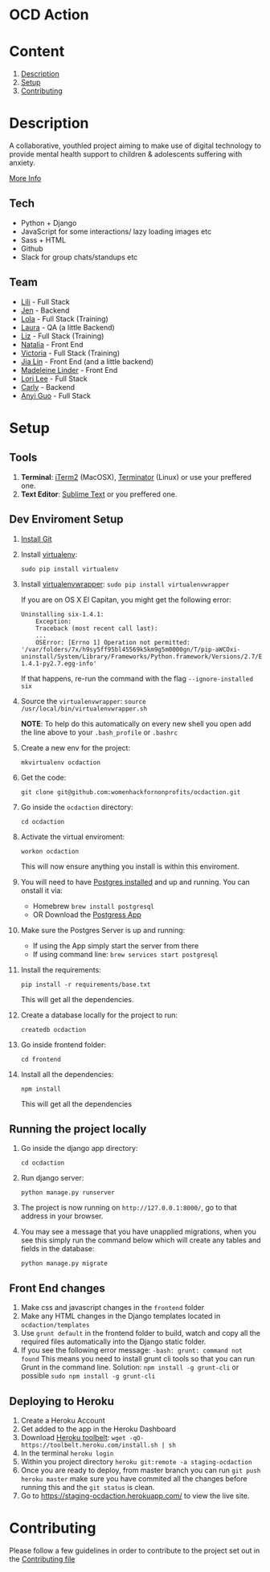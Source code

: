 # OCD Action

# Content

1. [Description](#description)
2. [Setup](#setup)
3. [Contributing](#contributing)


# Description
A collaborative, youth­led project aiming to make use of digital technology to provide mental health support to children & adolescents suffering with anxiety.

[More Info](https://github.com/womenhackfornonprofits/whfnp-wiki/wiki/Current-Projects#ocd-action)


## Tech
- Python + Django
- JavaScript for some interactions/ lazy loading images etc
- Sass + HTML
- Github
- Slack for group chats/standups etc

## Team
- [Lili](https://github.com/lili2311) - Full Stack
- [Jen](https://github.com/jsms90) - Backend
- [Lola](https://github.com/LolaPwa) - Full Stack (Training)
- [Laura](https://github.com/lmash) - QA (a little Backend)
- [Liz](https://github.com/Mawer) - Full Stack (Training)
- [Natalia](https://github.com/natalia-z) - Front End
- [Victoria](https://github.com/VAO11) - Full Stack (Training)
- [Jia Lin](https://github.com/jlin95) - Front End (and a little backend)
- [Madeleine Linder](https://github.com/madeleinel) - Front End
- [Lori Lee](https://github.com/teekirol) - Full Stack
- [Carly](https://github.com/gnocchi2815) - Backend
- [Anyi Guo](https://github.com/yanniey) - Full Stack

# Setup
## Tools
1. **Terminal**: [iTerm2](https://www.iterm2.com/) (MacOSX), [Terminator](http://gnometerminator.blogspot.co.uk/p/introduction.html) (Linux) or use your preffered one.
2. **Text Editor**: [Sublime Text](http://www.sublimetext.com/) or you preffered one.

## Dev Enviroment Setup
1. [Install Git](http://git-scm.com/download/mac)

1. Install [virtualenv](https://virtualenv.pypa.io/en/stable/):

	```sudo pip install virtualenv```

2. Install [virtualenvwrapper](https://virtualenvwrapper.readthedocs.io/en/latest/install.html): ```sudo pip install virtualenvwrapper```

	If you are on OS X El Capitan, you might get the following error:
	
	```
	Uninstalling six-1.4.1:
		Exception:
      	Traceback (most recent call last):
      	...
      	OSError: [Errno 1] Operation not permitted: '/var/folders/7x/h9sy5ff95bl45569k5km9g5m0000gn/T/pip-aWCOxi-uninstall/System/Library/Frameworks/Python.framework/Versions/2.7/Extras/lib/python/six-1.4.1-py2.7.egg-info'
	```
	
	If that happens, re-run the command with the flag `--ignore-installed six`

3. Source the `virtualenvwrapper`:
	```source /usr/local/bin/virtualenvwrapper.sh```

	**NOTE**: To help do this automatically on every new shell you open add the line above to your `.bash_profile` or  `.bashrc`

4. Create a new env for the project:

	 ```mkvirtualenv ocdaction```
6. Get the code:

	```git clone git@github.com:womenhackfornonprofits/ocdaction.git```

6. Go inside the `ocdaction` directory:

	```cd ocdaction```

7. Activate the virtual enviroment:

	 ```workon ocdaction```

	 This will now ensure anything you install is within this enviroment.

8. You will need to have [Postgres installed](https://www.postgresql.org/download/) and up and running. You can onstall it via:
	- Homebrew ```brew install postgresql```
	- OR Download the [Postgress App](http://postgresapp.com/)

9. Make sure the Postgres Server is up and running:
	- If using the App simply start the server from there
	- If using command line: ``brew services start postgresql``

9. Install the requirements:

	 ```pip install -r requirements/base.txt```

	 This will get all the dependencies.

9. Create a database locally for the project to run:

	```createdb ocdaction```

10. Go inside frontend folder:

	```cd frontend```

11. Install all the dependencies:

	 ```npm install```

	 This will get all the dependencies


## Running the project locally
1. Go inside the django app directory:

	```cd ocdaction```
2. Run django server:

	```python manage.py runserver```

3. The project is now running on `http://127.0.0.1:8000/`, go to that address in your browser.
4. You may see a message that you have unapplied migrations, when you see this simply run the command below which will create any tables and fields in the database:

	```python manage.py migrate```


## Front End changes
1. Make css and javascript changes in the ```frontend``` folder
2. Make any HTML changes in the Django templates located in `ocdaction/templates`
3. Use `grunt default` in the frontend folder to build, watch and copy all the required files automatically into the Django static folder.
4. If you see the following error message:
	```-bash: grunt: command not found```
	This means you need to install grunt cli tools so that you can run Grunt in the command line. Solution:
	``` npm install -g grunt-cli ```
	or possible ``` sudo npm install -g grunt-cli ```

## Deploying to Heroku
1. Create a Heroku Account
2. Get added to the app in the Heroku Dashboard
3. Download [Heroku toolbelt](https://devcenter.heroku.com/articles/heroku-command-line): `wget -qO- https://toolbelt.heroku.com/install.sh | sh`
3. In the terminal `heroku login`
4. Within you project directory `heroku git:remote -a staging-ocdaction`
5. Once you are ready to deploy, from master branch you can run `git push heroku master` make sure you have commited all the changes before running this and the `git status` is clean.
6. Go to https://staging-ocdaction.herokuapp.com/ to view the live site.

# Contributing
Please follow a few guidelines in order to contribute to the project set out in the [Contributing file](https://github.com/womenhackfornonprofits/ocdaction/blob/master/CONTRIBUTING.md)
